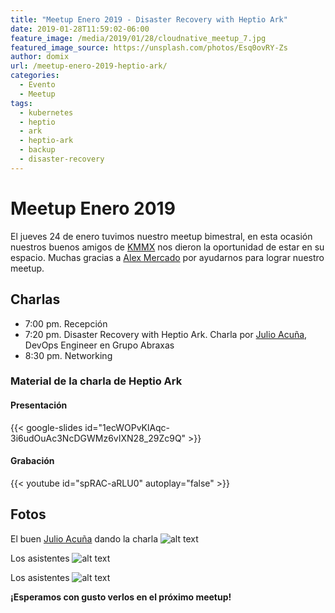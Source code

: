 ```yaml
---
title: "Meetup Enero 2019 - Disaster Recovery with Heptio Ark"
date: 2019-01-28T11:59:02-06:00
feature_image: /media/2019/01/28/cloudnative_meetup_7.jpg
featured_image_source: https://unsplash.com/photos/Esq0ovRY-Zs
author: domix
url: /meetup-enero-2019-heptio-ark/
categories:
  - Evento
  - Meetup
tags:
  - kubernetes
  - heptio
  - ark
  - heptio-ark
  - backup
  - disaster-recovery
---
```


# Meetup Enero 2019

El jueves 24 de enero tuvimos nuestro meetup bimestral, en esta ocasión nuestros buenos amigos de [KMMX][01] nos dieron la oportunidad de estar en su espacio. Muchas gracias a [Alex Mercado][02] por ayudarnos para lograr nuestro meetup.

## Charlas

* 7:00 pm. Recepción
* 7:20 pm. Disaster Recovery with Heptio Ark. Charla por [Julio Acuña][06], DevOps Engineer en Grupo Abraxas
* 8:30 pm. Networking

### Material de la charla de Heptio Ark

#### Presentación

{{< google-slides id="1ecWOPvKlAqc-3i6udOuAc3NcDGWMz6vIXN28_29Zc9Q" >}}



#### Grabación

{{< youtube id="spRAC-aRLU0" autoplay="false" >}}

## Fotos

El buen [Julio Acuña][06] dando la charla
![alt text][03]

Los asistentes
![alt text][04]

Los asistentes
![alt text][05]



**¡Esperamos con gusto verlos en el próximo meetup!**

[01]: http://www.kmmx.mx/
[02]: https://twitter.com/alexmarket "Alex Mercado en Twitter"
[03]: /media/2019/01/28/01.jpg "Charla sobre Ark"
[04]: /media/2019/01/28/02.jpg "Charla sobre Ark"
[05]: /media/2019/01/28/03.jpg "Charla sobre Ark"
[06]: https://twitter.com/urkonn "Julio Acuña en Twitter"

